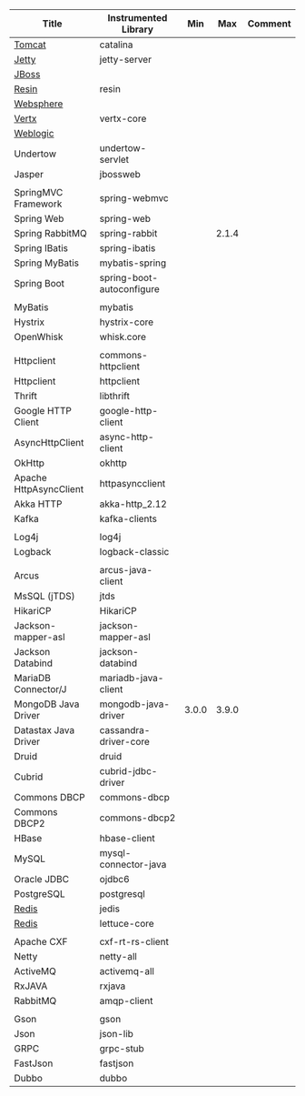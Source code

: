 [note]: <> (Don't add/remove column. `Min/Max version` columns will be automatically updated for the rows marked with `<AG>` at the end, via Integration test from 'agent-it')
[note]: <> (Contents can be modified at will, key value for the update is 'name of the library')

| Title                                                                             | Instrumented Library       | Min     | Max     | Comment                |  
|-----------------------------------------------------------------------------------|----------------------------|---------|---------|------------------------|  
| [Tomcat](https://github.com/naver/pinpoint/tree/master/plugins/tomcat)            | catalina                   |         |         |                        | 
| [Jetty](https://github.com/naver/pinpoint/tree/master/plugins/jetty)              | jetty-server               |         |         |                        | 
| [JBoss](https://github.com/naver/pinpoint/tree/master/plugins/jboss)              |                            |         |         |                        | 
| [Resin](https://github.com/naver/pinpoint/tree/master/plugins/resin)              | resin                      |         |         |                        | 
| [Websphere](https://github.com/naver/pinpoint/tree/master/plugins/websphere)      |                            |         |         |                        | 
| [Vertx](https://github.com/naver/pinpoint/tree/master/plugins/vertx)              | vertx-core                 |         |         |                        | 
| [Weblogic](https://github.com/naver/pinpoint/tree/master/plugins/weblogic)        |                            |         |         |                        | 
| Undertow                                                                          | undertow-servlet           |         |         |                        | 
| Jasper                                                                            | jbossweb                   |         |         |                        | 
|                                                                                   |                            |         |         |                        |
| SpringMVC Framework                                                               | spring-webmvc              |||                        | <AG>
| Spring Web                                                                        | spring-web                 |||                        | <AG>
| Spring RabbitMQ                                                                   | spring-rabbit              || 2.1.4   |                        | <AG>
| Spring IBatis                                                                     | spring-ibatis              |||                        | <AG>
| Spring MyBatis                                                                    | mybatis-spring             |||                        | <AG>
| Spring Boot                                                                       | spring-boot-autoconfigure  |         |         |                        |  
|                                                                                   |                            |         |         |                        | 
| MyBatis                                                                           | mybatis                    |||                        | <AG>
| Hystrix                                                                           | hystrix-core               |||                        | <AG>
| OpenWhisk                                                                         | whisk.core                 |         |         |                        | 
|                                                                                   |                            |         |         |                        |
| Httpclient                                                                        | commons-httpclient         |||                        | <AG>
| Httpclient                                                                        | httpclient                 |||                        | <AG>  
| Thrift                                                                            | libthrift                  |||                        | <AG> 
| Google HTTP Client                                                                | google-http-client         |||                        | <AG> 
| AsyncHttpClient                                                                   | async-http-client          |||                        | <AG> 
| OkHttp                                                                            | okhttp                     |||                        | <AG> 
| Apache HttpAsyncClient                                                            | httpasyncclient            |||                        | <AG>
| Akka HTTP                                                                         | akka-http_2.12             |         |         |                        | 
| Kafka                                                                             | kafka-clients              |         |         |                        |
|                                                                                   |                            |         |         |                        | 
| Log4j                                                                             | log4j                      |||                        | <AG> 
| Logback                                                                           | logback-classic            |||                        | <AG> 
|                                                                                   |                            |         |         |                        |
| Arcus                                                                             | arcus-java-client          |         |         |                        | 
| MsSQL (jTDS)                                                                      | jtds                       |         |         |                        | 
| HikariCP                                                                          | HikariCP                   |         |         |                        | 
| Jackson-mapper-asl                                                                | jackson-mapper-asl         |||                        | <AG>
| Jackson Databind                                                                  | jackson-databind           |||                        | <AG>
| MariaDB Connector/J                                                               | mariadb-java-client        |||                        | <AG>
| MongoDB Java Driver                                                               | mongodb-java-driver        | 3.0.0   | 3.9.0   |                        | <AG>
| Datastax Java Driver                                                              | cassandra-driver-core      |||                        | <AG>
| Druid                                                                             | druid                      |||                        | <AG>
| Cubrid                                                                            | cubrid-jdbc-driver         |         |         |                        | 
| Commons DBCP                                                                      | commons-dbcp               |         |         |                        | 
| Commons DBCP2                                                                     | commons-dbcp2              |         |         |                        | 
| HBase                                                                             | hbase-client               |         |         |                        |
| MySQL                                                                             | mysql-connector-java       |         |         |                        |
| Oracle JDBC                                                                       | ojdbc6                     |         |         |                        |
| PostgreSQL                                                                        | postgresql                 |         |         |                        |
| [Redis](https://github.com/naver/pinpoint/tree/master/plugins/redis)              | jedis                      |         |         |                        |
| [Redis](https://github.com/naver/pinpoint/tree/master/plugins/redis-lettuce)      | lettuce-core               |         |         |                        | 
|                                                                                   |                            |         |         |                        |
| Apache CXF                                                                        | cxf-rt-rs-client           |||                        | <AG> 
| Netty                                                                             | netty-all                  |||                        | <AG> 
| ActiveMQ                                                                          | activemq-all               |||                        | <AG> 
| RxJAVA                                                                            | rxjava                     |||                        | <AG> 
| RabbitMQ                                                                          | amqp-client                |||                        | <AG> 
|                                                                                   |                            |         |         |                        |
| Gson                                                                              | gson                       |||                        | <AG>
| Json                                                                              | json-lib                   |||                        | <AG>
| GRPC                                                                              | grpc-stub                  |||                        | <AG>
| FastJson                                                                          | fastjson                   |||                        | <AG>
| Dubbo                                                                             | dubbo                      |         |         |                        | <AG>
  
